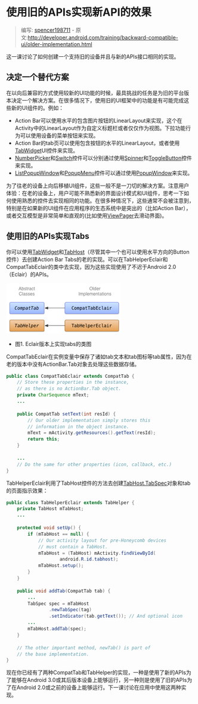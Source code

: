 # 使用旧的APIs实现新API的效果

> 编写: [spencer198711](https://github.com/spencer198711) - 原文:<http://developer.android.com/training/backward-compatible-ui/older-implementation.html>

这一课讨论了如何创建一个支持旧的设备并且与新的APIs接口相同的实现。

## 决定一个替代方案

在以向后兼容的方式使用较新的UI功能的时候，最具挑战的任务是为旧的平台版本决定一个解决方案。在很多情况下，使用旧的UI框架中的功能是有可能完成这些新的UI组件的。例如：

* Action Bar可以使用水平的包含图片按钮的LinearLayout来实现，这个在Activity中的LinearLayout作为自定义标题栏或者仅仅作为视图。下拉功能行为可以使用设备的菜单按钮来实现。
* Action Bar的tab页可以使用包含按钮的水平的LinearLayout，或者使用[TabWidget](http://developer.android.com/reference/android/widget/TabWidget.html)UI控件来实现。
* [NumberPicker](http://developer.android.com/reference/android/widget/NumberPicker.html)和[Switch](http://developer.android.com/reference/android/widget/Switch.html)控件可以分别通过使用[Spinner](http://developer.android.com/reference/android/widget/Spinner.html)和[ToggleButton](http://developer.android.com/reference/android/widget/ToggleButton.html)控件来实现。
* [ListPopupWindow](http://developer.android.com/reference/android/widget/ListPopupWindow.html)和[PopupMenu](http://developer.android.com/reference/android/widget/PopupMenu.html)控件可以通过使用[PopupWindow](http://developer.android.com/reference/android/widget/PopupWindow.html)来实现。

为了往老的设备上向后移植UI组件，这些一般不是一刀切的解决方案。注意用户体验：在老的设备上，用户可能不熟悉新的界面设计模式和UI组件，思考一下如何使用熟悉的控件去实现相同的功能。在很多种情况下，这些通常不会被注意到，特别是在如果新的UI组件在应用程序的生态系统中是突出的（比如Action Bar），或者交互模型是非常简单和直观的(比如使用[ViewPager](http://developer.android.com/reference/android/support/v4/view/ViewPager.html)去滑动界面)。

## 使用旧的APIs实现Tabs

你可以使用[TabWidget](http://developer.android.com/reference/android/widget/TabWidget.html)和[TabHost](http://developer.android.com/reference/android/widget/TabHost.html)（尽管其中一个也可以使用水平方向的Button控件）去创建Action Bar Tabs的老的实现。可以在TabHelperEclair和CompatTabEclair的类中去实现，因为这些实现使用了不迟于Android 2.0（Eclair）的APIs。

![backward-compatible-ui-classes-eclair](backward-compatible-ui-classes-eclair.png)

* 图1. Eclair版本上实现tabs的类图

CompatTabEclair在实例变量中保存了诸如tab文本和tab图标等tab属性，因为在老的版本中没有ActionBar.Tab对象去处理这些数据存储。

```java
public class CompatTabEclair extends CompatTab {
    // Store these properties in the instance,
    // as there is no ActionBar.Tab object.
    private CharSequence mText;
    ...

    public CompatTab setText(int resId) {
        // Our older implementation simply stores this
        // information in the object instance.
        mText = mActivity.getResources().getText(resId);
        return this;
    }

    ...
    // Do the same for other properties (icon, callback, etc.)
}
```

TabHelperEclair利用了TabHost控件的方法去创建[TabHost.TabSpec](http://developer.android.com/reference/android/widget/TabHost.TabSpec.html)对象和tab的页面指示效果：

```java
public class TabHelperEclair extends TabHelper {
    private TabHost mTabHost;
    ...

    protected void setUp() {
        if (mTabHost == null) {
            // Our activity layout for pre-Honeycomb devices
            // must contain a TabHost.
            mTabHost = (TabHost) mActivity.findViewById(
                    android.R.id.tabhost);
            mTabHost.setup();
        }
    }

    public void addTab(CompatTab tab) {
        ...
        TabSpec spec = mTabHost
                .newTabSpec(tag)
                .setIndicator(tab.getText()); // And optional icon
        ...
        mTabHost.addTab(spec);
    }

    // The other important method, newTab() is part of
    // the base implementation.
}
```

现在你已经有了两种CompatTab和TabHelper的实现，一种是使用了新的APIs为了能够在Android 3.0或其后版本设备上能够运行，另一种则是使用了旧的APIs为了在Android 2.0或之前的设备上能够运行。下一课讨论在应用中使用这两种实现。

